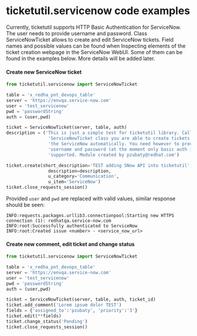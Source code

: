 # ticketutil.servicenow code examples

Currently, ticketutil supports HTTP Basic Authentication for ServiceNow.
The user needs to provide username and password. Class ServiceNowTicket allows
to create and edit ServiceNow tickets. Field names and possible values can be
found when Inspecting elements of the ticket creation webpage in the ServiceNow
WebUI. Some of them can be found in the examples below. More details will be
added later.

#### Create new ServiceNow ticket
```python
from ticketutil.servicenow import ServiceNowTicket

table = 'x_redha_pnt_devops_table'
server = 'https://envqa.service-now.com'
user = 'test_servicenow'
pwd = 'passwordString'
auth = (user,pwd)

ticket = ServiceNowTicket(server, table, auth)
description = ('This is just a simple test for ticketutil library. Calling '
                'ServiceNowTicket class you are able to create tickets in '
                'the ServiceNow automatically. You need however to provide '
                'username and password (at the moment only basic auth is '
                'supported. Module created by pzubaty@redhat.com')

ticket.create(short_description='TEST adding SNow API into ticketutil',
                description=description,
                u_category='Communication',
                u_item='ServiceNow')
ticket.close_requests_session()
```

Provided `user` and `pwd` are replaced with valid values, similar response
should be seen:

```
INFO:requests.packages.urllib3.connectionpool:Starting new HTTPS connection (1): redhatqa.service-now.com
INFO:root:Successfully authenticated to ServiceNow
INFO:root:Created issue <number> - <service_now_url>
```

#### Create new comment, edit ticket and change status
```python
from ticketutil.servicenow import ServiceNowTicket

table = 'x_redha_pnt_devops_table'
server = 'https://envqa.service-now.com'
user = 'test_servicenow'
pwd = 'passwordString'
auth = (user,pwd)

ticket = ServiceNowTicket(server, table, auth, ticket_id)
ticket.add_comment('Lorem ipsum dolor TEST')
fields = {'assigned_to':'pzubaty', 'priority':'3'}
ticket.edit(**fields)
ticket.change_status('Pending')
ticket.close_requests_session()
```
